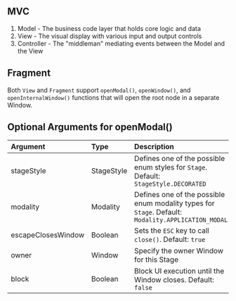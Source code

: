 
## MVC

1. Model - The business code layer that holds core logic and data
1. View - The visual display with various input and output controls
1. Controller - The "middleman" mediating events between the Model and the View

## Fragment

Both `View` and `Fragment` support `openModal()`, `openWindow()`, and `openInternalWindow()` functions that will open the root node in a separate Window.

## Optional Arguments for openModal()

| Argument | 	Type | 	Description |
| :---- | :---- | :---- |
| stageStyle | 	StageStyle | 	Defines one of the possible enum styles for `Stage`. Default: `StageStyle.DECORATED` |
| modality | 	Modality | 	Defines one of the possible enum modality types for `Stage`. Default: `Modality.APPLICATION_MODAL` |
| escapeClosesWindow | 	Boolean | 	Sets the `ESC` key to call `close()`. Default: `true` |
| owner | 	Window | 	Specify the owner Window for this Stage |
| block | 	Boolean | 	Block UI execution until the Window closes. Default: `false` |




